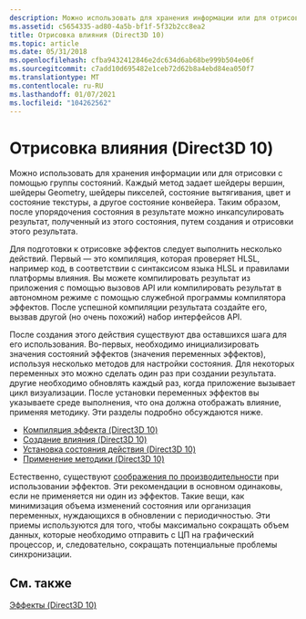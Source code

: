 ```yaml
---
description: Можно использовать для хранения информации или для отрисовки с помощью группы состояний.
ms.assetid: c5654335-ad80-4a5b-bf1f-5f32b2cc8ea2
title: Отрисовка влияния (Direct3D 10)
ms.topic: article
ms.date: 05/31/2018
ms.openlocfilehash: cfba9432412846e2dc634d6ab68be999b504e06f
ms.sourcegitcommit: c7add10d695482e1ceb72d62b8a4ebd84ea050f7
ms.translationtype: MT
ms.contentlocale: ru-RU
ms.lasthandoff: 01/07/2021
ms.locfileid: "104262562"
---
```

# <a name="rendering-an-effect-direct3d-10"></a>Отрисовка влияния (Direct3D 10)

Можно использовать для хранения информации или для отрисовки с помощью группы состояний. Каждый метод задает шейдеры вершин, шейдеры Geometry, шейдеры пикселей, состояние вытягивания, цвет и состояние текстуры, а другое состояние конвейера. Таким образом, после упорядочения состояния в результате можно инкапсулировать результат, полученный из этого состояния, путем создания и отрисовки этого результата.

Для подготовки к отрисовке эффектов следует выполнить несколько действий. Первый — это компиляция, которая проверяет HLSL, например код, в соответствии с синтаксисом языка HLSL и правилами платформы влияния. Вы можете компилировать результат из приложения с помощью вызовов API или компилировать результат в автономном режиме с помощью служебной программы компилятора эффектов. После успешной компиляции результата создайте его, вызвав другой (но очень похожий) набор интерфейсов API.

После создания этого действия существуют два оставшихся шага для его использования. Во-первых, необходимо инициализировать значения состояний эффектов (значения переменных эффектов), используя несколько методов для настройки состояния. Для некоторых переменных это можно сделать один раз при создании результата. другие необходимо обновлять каждый раз, когда приложение вызывает цикл визуализации. После установки переменных эффектов вы указываете среде выполнения, что она должна отображать влияние, применяя методику. Эти разделы подробно обсуждаются ниже.

-   [Компиляция эффекта (Direct3D 10)](d3d10-graphics-programming-guide-effects-compile.md)
-   [Создание влияния (Direct3D 10)](d3d10-graphics-programming-guide-effects-create.md)
-   [Установка состояния действия (Direct3D 10)](d3d10-graphics-programming-guide-effects-set-state.md)
-   [Применение методики (Direct3D 10)](d3d10-graphics-programming-guide-effects-apply-technique.md)

Естественно, существуют [соображения по производительности](d3d10-graphics-programming-guide-effects-performance.md) при использовании эффектов. Эти рекомендации в основном одинаковы, если не применяется ни один из эффектов. Такие вещи, как минимизация объема изменений состояния или организация переменных, нуждающихся в обновлении с периодичностью. Эти приемы используются для того, чтобы максимально сокращать объем данных, которые необходимо отправить с ЦП на графический процессор, и, следовательно, сокращать потенциальные проблемы синхронизации.

## <a name="related-topics"></a>См. также

<dl> <dt>

[Эффекты (Direct3D 10)](d3d10-graphics-programming-guide-effects.md)
</dt> </dl>

 

 



